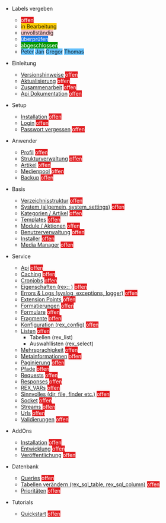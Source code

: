 <style>
.label {
    background-color: #63c0fd;
    color: #132633;
     font-style: normal;
}
.in-progress {
    background-color: #fbca04;
    color: #332900;
}
.in-progress:before {
    content: 'in Bearbeitung';
}
.incomplete {
    background-color: #f7c6c7; 
    color: #332829; 
}
.incomplete:after {
    content: 'unvollständig';
}
.open {
    background-color: #e11d21;
    color: #fff; 
}
.open:after {
    content: 'offen';
}
.ready {
    background-color: #009800; 
    color: #fff;
}
.ready:after {
    content: 'abgeschlossen';
}
.review {
    background-color: #207de5;
    color: #fff;
}
.review:after {
    content: 'überprüfen';
}
</style>

- Labels vergeben
    - <i class="label open"></i>
    - <i class="label in-progress"></i>
    - <i class="label incomplete"></i>
    - <i class="label review"></i>
    - <i class="label ready"></i>
    - <i class="label">Peter</i> <i class="label">Jan</i> <i class="label">Gregor</i> <i class="label">Thomas</i>

- Einleitung
    - [Versionshinweise](/{{path}}/{{version}}/versionshinweise) <i class="label open"></i>
    - [Aktualisierung](/{{path}}/{{version}}/aktualisierung) <i class="label open"></i>
    - [Zusammenarbeit](/{{path}}/{{version}}/zusammenarbeit) <i class="label open"></i>
    - [Api Dokumentation](/docs/master/) <i class="label open"></i>

- Setup
    - [Installation](/{{path}}/{{version}}/installation) <i class="label open"></i>
    - [Login](/{{path}}/{{version}}/login) <i class="label open"></i>
    - [Passwort vergessen](/{{path}}/{{version}}/passwort-vergessen) <i class="label open"></i>

- Anwender
    - [Profil](/{{path}}/{{version}}/profil) <i class="label open"></i>
    - [Strukturverwaltung](/{{path}}/{{version}}/strukturverwaltung) <i class="label open"></i>
    - [Artikel](/{{path}}/{{version}}/artikel) <i class="label open"></i>
    - [Medienpool](/{{path}}/{{version}}/medienpool) <i class="label open"></i>
    - [Backup](/{{path}}/{{version}}/backup) <i class="label open"></i>

- Basis
    - [Verzeichnisstruktur](/{{path}}/{{version}}/verzeichnisstruktur) <i class="label open"></i>
    - [System (allgemein, system_settings)](/{{path}}/{{version}}/system) <i class="label open"></i>
    - [Kategorien / Artikel](/{{path}}/{{version}}/kategorien-artikel) <i class="label open"></i>
    - [Templates](/{{path}}/{{version}}/templates) <i class="label open"></i>
    - [Module / Aktionen](/{{path}}/{{version}}/module-aktionen) <i class="label open"></i>
    - [Benutzerverwaltung](/{{path}}/{{version}}/benutzerverwaltung) <i class="label open"></i>
    - [Installer](/{{path}}/{{version}}/installer) <i class="label open"></i>
    - [Media Manager](/{{path}}/{{version}}/media-manager) <i class="label open"></i>

- Service
    - [Api](/{{path}}/{{version}}/api) <i class="label open"></i>
    - [Caching](/{{path}}/{{version}}/caching) <i class="label open"></i>
    - [Cronjobs](/{{path}}/{{version}}/cronjobs) <i class="label open"></i>
    - [Eigenschaften (rex:: )](/{{path}}/{{version}}/eigenschaften) <i class="label open"></i>
    - [Errors & Logs (syslog, exceptions, logger)](/{{path}}/{{version}}/errors) <i class="label open"></i>
    - [Extension Points](/{{path}}/{{version}}/extension-points) <i class="label open"></i>
    - [Formatierungen](/{{path}}/{{version}}/formatierungen) <i class="label open"></i>
    - [Formulare](/{{path}}/{{version}}/formulare) <i class="label open"></i>
    - [Fragmente](/{{path}}/{{version}}/fragmente) <i class="label open"></i>
    - [Konfiguration (rex_config)](/{{path}}/{{version}}/konfiguration) <i class="label open"></i>
    - [Listen](/{{path}}/{{version}}/listen) <i class="label open"></i>
        - Tabellen (rex_list)
        - Auswahllisten (rex_select)
    - [Mehrsprachigkeit](/{{path}}/{{version}}/mehrsprachigkeit) <i class="label open"></i>
    - [Metainformationen](/{{path}}/{{version}}/metainformationen) <i class="label open"></i>
    - [Paginierung](/{{path}}/{{version}}/paginierung) <i class="label open"></i>
    - [Pfade](/{{path}}/{{version}}/pfade) <i class="label open"></i>
    - [Requests](/{{path}}/{{version}}/requests) <i class="label open"></i>
    - [Responses](/{{path}}/{{version}}/responses) <i class="label open"></i>
    - [REX_VARs](/{{path}}/{{version}}/redaxo-variablen) <i class="label open"></i>
    - [Sinnvolles (dir, file, finder etc.)](/{{path}}/{{version}}/sinnvolles) <i class="label open"></i>
    - [Socket](/{{path}}/{{version}}/socket) <i class="label open"></i>
    - [Streams](/{{path}}/{{version}}/streams) <i class="label open"></i>
    - [Urls](/{{path}}/{{version}}/urls) <i class="label open"></i>
    - [Validierungen](/{{path}}/{{version}}/validierungen) <i class="label open"></i>

- AddOns
    - [Installation](/{{path}}/{{version}}/addon-installation) <i class="label open"></i>
    - [Entwicklung](/{{path}}/{{version}}/addon-entwicklung) <i class="label open"></i>
    - [Veröffentlichung](/{{path}}/{{version}}/addon-veroeffentlichung) <i class="label open"></i>

- Datenbank
    - [Queries](/{{path}}/{{version}}/datenbank-queries) <i class="label open"></i>
    - [Tabellen verändern (rex_sql_table, rex_sql_column)](/{{path}}/{{version}}/datenbank-tabellen) <i class="label open"></i>
    - [Prioritäten](/{{path}}/{{version}}/datenbank-prioritaeten) <i class="label open"></i>

- Tutorials
    - [Quickstart](/{{path}}/{{version}}/tutorial-quickstart) <i class="label open"></i>



